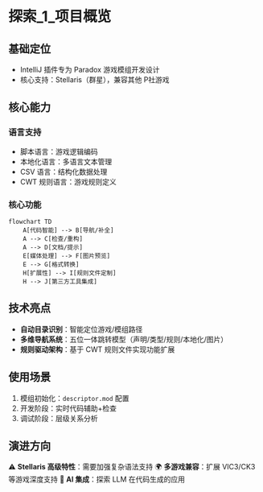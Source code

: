 # 探索_1_项目概览

## 基础定位
- IntelliJ 插件专为 Paradox 游戏模组开发设计
- 核心支持：Stellaris（群星），兼容其他 P社游戏

## 核心能力
### 语言支持
- 脚本语言：游戏逻辑编码
- 本地化语言：多语言文本管理
- CSV 语言：结构化数据处理
- CWT 规则语言：游戏规则定义

### 核心功能
```mermaid
flowchart TD
    A[代码智能] --> B[导航/补全]
    A --> C[检查/重构]
    A --> D[文档/提示]
    E[媒体处理] --> F[图片预览]
    E --> G[格式转换]
    H[扩展性] --> I[规则文件定制]
    H --> J[第三方工具集成]
```

## 技术亮点
- **自动目录识别**：智能定位游戏/模组路径
- **多维导航系统**：五位一体跳转模型（声明/类型/规则/本地化/图片）
- **规则驱动架构**：基于 CWT 规则文件实现功能扩展

## 使用场景
1. 模组初始化：`descriptor.mod` 配置
2. 开发阶段：实时代码辅助+检查
3. 调试阶段：层级关系分析

## 演进方向
⚠️ **Stellaris 高级特性**：需要加强复杂语法支持
🌍 **多游戏兼容**：扩展 VIC3/CK3 等游戏深度支持
🤖 **AI 集成**：探索 LLM 在代码生成的应用
